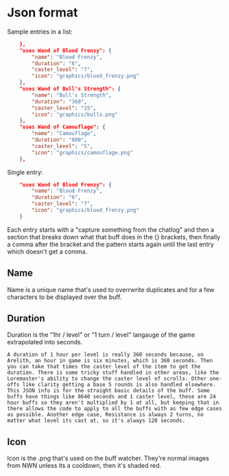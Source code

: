 # Json format

Sample entries in a list:
````json
    },
    "uses Wand of Blood Frenzy": {
        "name": "Blood Frenzy",
        "duration": "6",
        "caster_level": "7",
        "icon": "graphics/blood_frenzy.png"
    },
    "uses Wand of Bull's Strength": {
        "name": "Bull's Strength",
        "duration": "360",
        "caster_level": "15",
        "icon": "graphics/bulls.png"
    },
    "uses Wand of Camouflage": {
        "name": "Camouflage",
        "duration": "600",
        "caster_level": "5",
        "icon": "graphics/camouflage.png"
    },
````

Single entry:
````json
    "uses Wand of Blood Frenzy": {
        "name": "Blood Frenzy",
        "duration": "6",
        "caster_level": "7",
        "icon": "graphics/blood_frenzy.png"
    }
````

Each entry starts with a "capture something from the chatlog" and then a section that breaks down what that buff does in the {} brackets, then finally a comma after the bracket and the pattern starts again until the last entry which doesn't get a comma.

## Name

Name is a unique name that's used to overrwrite duplicates and for a few characters to be displayed over the buff.

## Duration

Duration is the "1hr / level" or "1 turn / level" langauge of the game extrapolated into seconds.

    A duration of 1 hour per level is really 360 seconds because, on Arelith, an hour in game is six minutes, which is 360 seconds. Then you can take that times the caster level of the item to get the duration. There is some tricky stuff handled in other areas, like the Loremaster's ability to change the caster level of scrolls. Other one-offs like clarity getting a base 5 rounds is also handled elsewhere. This JSON info is for the straight basic details of the buff. Some buffs have things like 8640 seconds and 1 caster level, these are 24 hour buffs so they aren't multiplied by 1 at all, but keeping that in there allows the code to apply to all the buffs with as few edge cases as possible. Another edge case, Resistance is always 2 turns, no matter what level its cast at, so it's always 120 seconds. 

## Icon

Icon is the .png that's used on the buff watcher. They're normal images from NWN unless its a cooldown, then it's shaded red.